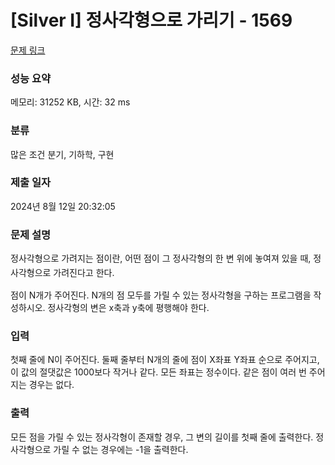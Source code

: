 # [Silver I] 정사각형으로 가리기 - 1569 

[문제 링크](https://www.acmicpc.net/problem/1569) 

### 성능 요약

메모리: 31252 KB, 시간: 32 ms

### 분류

많은 조건 분기, 기하학, 구현

### 제출 일자

2024년 8월 12일 20:32:05

### 문제 설명

<p><span style="line-height:1.6em">정사각형으로 가려지는 점이란, 어떤 점이 그 정사각형의 한 변 위에 놓여져 있을 때, 정사각형으로 가려진다고 한다.</span></p>

<p>점이 N개가 주어진다. N개의 점 모두를 가릴 수 있는 정사각형을 구하는 프로그램을 작성하시오. 정사각형의 변은 x축과 y축에 평행해야 한다.</p>

### 입력 

 <p>첫째 줄에 N이 주어진다. 둘째 줄부터 N개의 줄에 점이 X좌표 Y좌표 순으로 주어지고, 이 값의 절댓값은 1000보다 작거나 같다. 모든 좌표는 정수이다. 같은 점이 여러 번 주어지는 경우는 없다.</p>

### 출력 

 <p>모든 점을 가릴 수 있는 정사각형이 존재할 경우, 그 변의 길이를 첫째 줄에 출력한다. 정사각형으로 가릴 수 없는 경우에는 -1을 출력한다.</p>

